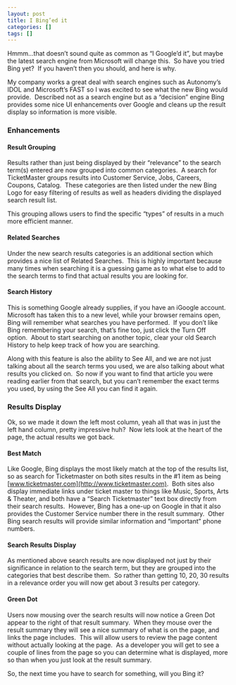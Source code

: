 ```yaml
---
layout: post
title: I Bing’ed it
categories: []
tags: []
---
```

Hmmm…that doesn’t sound quite as common as “I Google’d it”, but maybe the latest search engine from Microsoft will change this.&nbsp; So have you tried Bing yet?&nbsp; If you haven’t then you should, and here is why.

My company works a great deal with search engines such as Autonomy’s IDOL and Microsoft’s FAST so I was excited to see what the new Bing would provide.&nbsp; Described not as a search engine but as a “decision” engine Bing provides some nice UI enhancements over Google and cleans up the result display so information is more visible.

### Enhancements

#### Result Grouping

Results rather than just being displayed by their “relevance” to the search term(s) entered are now grouped into common categories.&nbsp; A search for TicketMaster groups results into Customer Service, Jobs, Careers, Coupons, Catalog.&nbsp; These categories are then listed under the new Bing Logo for easy filtering of results as well as headers dividing the displayed search result list.

This grouping allows users to find the specific “types” of results in a much more efficient manner.

#### Related Searches

Under the new search results categories is an additional section which provides a nice list of Related Searches.&nbsp; This is highly important because many times when searching it is a guessing game as to what else to add to the search terms to find that actual results you are looking for.

#### Search History

This is something Google already supplies, if you have an iGoogle account.&nbsp; Microsoft has taken this to a new level, while your browser remains open, Bing will remember what searches you have performed.&nbsp; If you don’t like Bing remembering your search, that’s fine too, just click the Turn Off option.&nbsp; About to start searching on another topic, clear your old Search History to help keep track of how you are searching.

Along with this feature is also the ability to See All, and we are not just talking about all the search terms you used, we are also talking about what results you clicked on.&nbsp; So now if you want to find that article you were reading earlier from that search, but you can’t remember the exact terms you used, by using the See All you can find it again.

### Results Display

Ok, so we made it down the left most column, yeah all that was in just the left hand column, pretty impressive huh?&nbsp; Now lets look at the heart of the page, the actual results we got back.

#### Best Match

Like Google, Bing displays the most likely match at the top of the results list, so as search for Ticketmaster on both sites results in the #1 item as being [www.ticketmaster.com](http://www.ticketmaster.com).&nbsp; Both sites also display immediate links under ticket master to things like Music, Sports, Arts & Theater, and both have a “Search Ticketmaster” text box directly from their search results.&nbsp; However, Bing has a one-up on Google in that it also provides the Customer Service number there in the result summary.&nbsp; Other Bing search results will provide similar information and “important” phone numbers.

#### Search Results Display

As mentioned above search results are now displayed not just by their significance in relation to the search term, but they are grouped into the categories that best describe them.&nbsp; So rather than getting 10, 20, 30 results in a relevance order you will now get about 3 results per category.

#### Green Dot

Users now mousing over the search results will now notice a Green Dot appear to the right of that result summary.&nbsp; When they mouse over the result summary they will see a nice summary of what is on the page, and links the page includes.&nbsp; This will allow users to review the page content without actually looking at the page.&nbsp; As a developer you will get to see a couple of lines from the page so you can determine what is displayed, more so than when you just look at the result summary.

So, the next time you have to search for something, will you Bing it?

